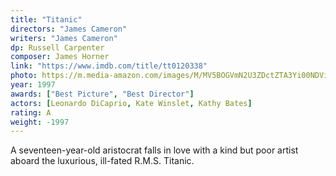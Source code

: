 ```yaml
---
title: "Titanic"
directors: "James Cameron"
writers: "James Cameron"
dp: Russell Carpenter
composer: James Horner
link: "https://www.imdb.com/title/tt0120338"
photo: https://m.media-amazon.com/images/M/MV5BOGVmN2U3ZDctZTA3Yi00NDViLWJiYjAtZDQzYWYwMTZkNTdlXkEyXkFqcGdeQXVyMjMzMDI4MjQ@._V1_FMjpg_UX1280_.jpg
year: 1997
awards: ["Best Picture", "Best Director"]
actors: [Leonardo DiCaprio, Kate Winslet, Kathy Bates]
rating: A
weight: -1997
---
```

A seventeen-year-old aristocrat falls in love with a kind but poor artist aboard the luxurious, ill-fated R.M.S. Titanic.